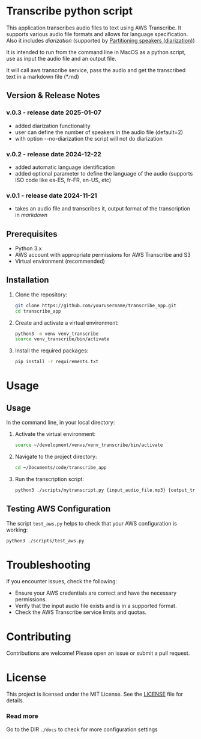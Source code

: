 # Transcribe python script
This application transcribes audio files to text using AWS Transcribe. It supports various audio file formats and allows for language specification. Also it includes *diarization* (supported by [Partitioning speakers (diarization)](https://docs.aws.amazon.com/transcribe/latest/dg/diarization.html))

It is intended to run from the command line in MacOS as a python script, use as input the audio file and an output file.

It will call aws transcribe service, pass the audio and get the transcribed text in a markdown file (*.md)

## Version & Release Notes
### v.0.3 - release date 2025-01-07
- added diarization functionality
- user can define the number of speakers in the audio file (default=2)
- with option --no-diarization the script will not do diarization
### v.0.2 - release date 2024-12-22
- added automatic language identification
- added optional parameter to define the language of the audio (supports ISO code like es-ES, fr-FR, en-US, etc) 
### v.0.1 - release date 2024-11-21
- takes an audio file and transcribes it, output format of the transcription in *markdown* 

## Prerequisites

- Python 3.x
- AWS account with appropriate permissions for AWS Transcribe and S3
- Virtual environment (recommended)

## Installation

1. Clone the repository:
    ```sh
    git clone https://github.com/yourusername/transcribe_app.git
    cd transcribe_app
    ```

2. Create and activate a virtual environment:
    ```sh
    python3 -m venv venv_transcribe
    source venv_transcribe/bin/activate
    ```

3. Install the required packages:
    ```sh
    pip install -r requirements.txt
    ```

# Usage
## Usage

In the command line, in your local directory:

1. Activate the virtual environment:
    ```sh
    source ~/development/venvs/venv_transcribe/bin/activate
    ```

2. Navigate to the project directory:
    ```sh
    cd ~/Documents/code/transcribe_app
    ```

3. Run the transcription script:
    ```sh
    python3 ./scripts/mytranscript.py {input_audio_file.mp3} {output_transcript_file.md} --language en-US
    ```

## Testing AWS Configuration

The script `test_aws.py` helps to check that your AWS configuration is working:

```sh
python3 ./scripts/test_aws.py
```

# Troubleshooting
If you encounter issues, check the following:
- Ensure your AWS credentials are correct and have the necessary permissions.
- Verify that the input audio file exists and is in a supported format.
- Check the AWS Transcribe service limits and quotas.

# Contributing
Contributions are welcome! Please open an issue or submit a pull request.

# License
This project is licensed under the MIT License. See the [LICENSE](./LICENSE) file for details.

### Read more
Go to the DIR `./docs` to check for more configuration settings

[licenseLink]: ./LICENSE